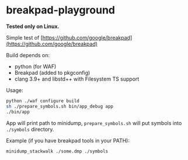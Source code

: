 # breakpad-playground

**Tested only on Linux.**

Simple test of [https://github.com/google/breakpad](https://github.com/google/breakpad) 

Build depends on:
* python (for WAF)
* Breakpad (added to pkgconfig)
* clang 3.9+ and libstd++ with Filesystem TS support

Usage:
```sh
python ./waf configure build
sh ./prepare_symbols.sh bin/app_debug app
./bin/app
```

App will print path to minidump, `prepare_symbols.sh` will put symbols into `./symbols` directory.

Example (if you have breakpad tools in your PATH):
```sh
minidump_stackwalk ./some.dmp ./symbols
```